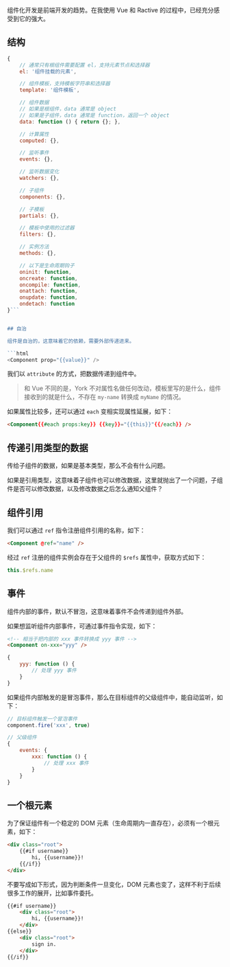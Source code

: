 组件化开发是前端开发的趋势。在我使用 Vue 和 Ractive 的过程中，已经充分感受到它的强大。

## 结构

```javascript
{ 
    // 通常只有根组件需要配置 el，支持元素节点和选择器
    el: '组件挂载的元素',

    // 组件模板，支持模板字符串和选择器
    template: '组件模板', 

    // 组件数据
    // 如果是根组件，data 通常是 object
    // 如果是子组件，data 通常是 function，返回一个 object
    data: function () { return {}; }, 

    // 计算属性 
    computed: {},

    // 监听事件
    events: {},

    // 监听数据变化
    watchers: {}, 

    // 子组件 
    components: {}, 

    // 子模板 
    partials: {}, 

    // 模板中使用的过滤器 
    filters: {}, 

    // 实例方法 
    methods: {},

    // 以下是生命周期钩子
    oninit: function,
    oncreate: function, 
    oncompile: function, 
    onattach: function, 
    onupdate: function,     
    ondetach: function
}```


## 自治

组件是自治的，这意味着它的依赖，需要外部传递进来。

```html
<Component prop="{{value}}" />
```

我们以 `attribute` 的方式，把数据传递到组件中。

> 和 Vue 不同的是，York 不对属性名做任何改动，模板里写的是什么，组件接收到的就是什么，不存在 `my-name` 转换成 `myName` 的情况。

如果属性比较多，还可以通过 `each` 变相实现属性延展，如下：

```html
<Component{{#each props:key}} {{key}}="{{this}}"{{/each}} />
```

## 传递引用类型的数据

传给子组件的数据，如果是基本类型，那么不会有什么问题。

如果是引用类型，这意味着子组件也可以修改数据，这里就抛出了一个问题，子组件是否可以修改数据，以及修改数据之后怎么通知父组件？



## 组件引用

我们可以通过 `ref` 指令注册组件引用的名称，如下：

```html
<Component @ref="name" />
```

经过 `ref` 注册的组件实例会存在于父组件的 `$refs` 属性中，获取方式如下：

```javascript
this.$refs.name
```

## 事件

组件内部的事件，默认不冒泡，这意味着事件不会传递到组件外部。

如果想监听组件内部事件，可通过事件指令实现，如下：

```html
<!-- 相当于把内部的 xxx 事件转换成 yyy 事件 -->
<Component on-xxx="yyy" />
```

```javascript
{
    yyy: function () {
        // 处理 yyy 事件
    }
}
```

如果组件内部触发的是冒泡事件，那么在目标组件的父级组件中，能自动监听，如下：

```javascript
// 目标组件触发一个冒泡事件
component.fire('xxx', true)
```

```javascript
// 父级组件
{
    events: {
        xxx: function () {
            // 处理 xxx 事件
        }
    }
}
```
## 一个根元素

为了保证组件有一个稳定的 DOM 元素（生命周期内一直存在），必须有一个根元素，如下：

```html
<div class="root">   
    {{#if username}}        
        hi, {{username}}!
    {{/if}}
</div>
```

不要写成如下形式，因为判断条件一旦变化，DOM 元素也变了，这样不利于后续很多工作的展开，比如事件委托。

```html
{{#if username}}    
    <div class="root">        
        hi, {{username}}!    
    </div>
{{else}}    
    <div class="root">        
        sign in.    
    </div>
{{/if}}
```
